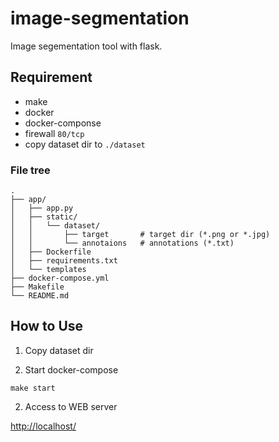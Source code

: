 # image-segmentation

Image segementation tool with flask.

## Requirement

- make
- docker
- docker-componse
- firewall `80/tcp`
- copy dataset dir to `./dataset`

### File tree

```
.
├── app/
│   ├── app.py
│   ├── static/
│   │   └── dataset/
│   │       ├── target       # target dir (*.png or *.jpg)
│   │       └── annotaions   # annotations (*.txt)
│   ├── Dockerfile
│   ├── requirements.txt
│   └── templates
├── docker-compose.yml
├── Makefile
└── README.md   
```

## How to Use

1. Copy dataset dir

2. Start docker-compose

```
make start
```

2. Access to WEB server

[http://localhost/](http://localhost/)
